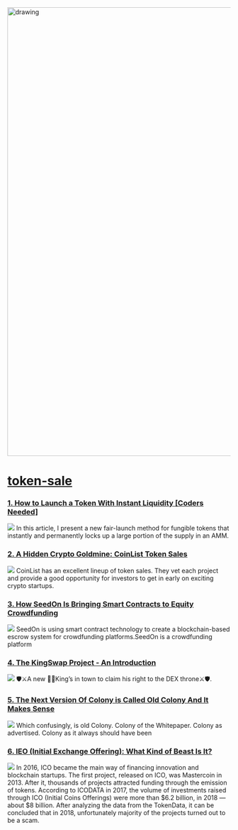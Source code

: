 <img src="https://hackernoon.com/banner-image.png" alt="drawing" width="1012"/>

# [token-sale](https://hackernoon.com/tagged/token-sale)
### [1. How to Launch a Token With Instant Liquidity [Coders Needed]](https://hackernoon.com/how-to-launch-a-token-with-instant-liquidity-coders-needed)
![](https://cdn.hackernoon.com/images/Qba5s3Jm3tf7wieS5ydYonkEJSh2-9p13797.jpeg)
In this article, I present a new fair-launch method for fungible tokens that instantly and permanently locks up a large portion of the supply in an AMM. 

### [2. A Hidden Crypto Goldmine: CoinList Token Sales](https://hackernoon.com/a-hidden-crypto-goldmine-coinlist-token-sales-lwu37g4)
![](https://cdn.hackernoon.com/images/SXCp2dPF6ufHtnfNY8l3hmzqJik1-9u4x376p.jpeg)
CoinList has an excellent lineup of token sales. They vet each project and provide a good opportunity for investors to get in early on exciting crypto startups.

### [3. How SeedOn Is Bringing Smart Contracts to Equity Crowdfunding](https://hackernoon.com/how-seedon-is-bringing-smart-contracts-to-equity-crowdfunding)
![](https://cdn.hackernoon.com/images/GwZ4a1OS3uMhvLngHCl9tofBO1J2-3ka3ow6.png)
SeedOn is using smart contract technology to create a blockchain-based escrow system for crowdfunding platforms.SeedOn is a crowdfunding platform 

### [4. The KingSwap Project - An Introduction](https://hackernoon.com/the-kingswap-project-an-introduction-9v333wl8)
![](https://firebasestorage.googleapis.com/v0/b/hackernoon-app.appspot.com/o/images%2F0eMjycVrXXPNFBrZOeKwU1PZeM92-xtp3tkw.png?alt=media&token=b9d7d567-2188-4930-b15a-27c4cddd9e42)
🛡⚔️A new 🤴🏼King’s in town to claim his right to the DEX throne⚔️🛡. 

### [5. The Next Version Of Colony is Called Old Colony And It Makes Sense](https://hackernoon.com/the-next-version-of-colony-is-called-old-colony-and-it-makes-sense-424l34pb)
![](https://cdn.hackernoon.com/images/XAg4TLZIYwXGt1MwaPQesifAk9b2-hma31wu.jpeg)
Which confusingly, is old Colony. Colony of the Whitepaper. Colony as advertised. Colony as it always should have been

### [6. IEO (Initial Exchange Offering): What Kind of Beast Is It?](https://hackernoon.com/ieo-initial-exchange-offering-what-kind-of-beast-is-it-hz143tce)
![](https://firebasestorage.googleapis.com/v0/b/hackernoon-app.appspot.com/o/images%2Fi6QOYTLRJINciZp2QDJ22TjWklh1-ug193u5w.jpeg?alt=media&token=72cd2f67-992d-49be-bc9a-da2e5ed47b06)
In 2016, ICO became the main way of financing innovation and blockchain startups. The first project, released on ICO, was Mastercoin in 2013. After it, thousands of projects attracted funding through the emission of tokens. According to ICODATA in 2017, the volume of investments raised through ICO (Initial Coins Offerings) were more than $6.2 billion, in 2018 — about $8 billion. After analyzing the data from the TokenData, it can be concluded that in 2018, unfortunately majority of the projects turned out to be a scam. 

